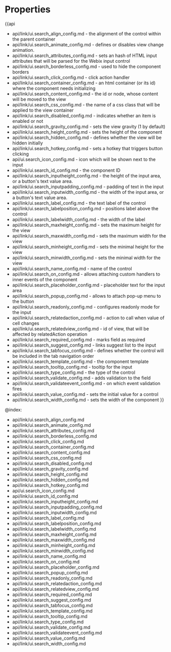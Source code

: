 Properties
==========

{{api
- api/link/ui.search_align_config.md - the alignment of the control within the parent container
- api/link/ui.search_animate_config.md - defines or disables view change animation.
- api/link/ui.search_attributes_config.md - sets an hash of HTML input attributes that will be parsed for the Webix input control
- api/link/ui.search_borderless_config.md - used to hide the component borders
- api/link/ui.search_click_config.md - click action handler
- api/link/ui.search_container_config.md - an html container (or its id) where the component needs initializing
- api/link/ui.search_content_config.md - the id or node, whose content will be moved to the view
- api/link/ui.search_css_config.md - the name of a css class that will be applied to the view container
- api/link/ui.search_disabled_config.md - indicates whether an item is enabled or not
- api/link/ui.search_gravity_config.md - sets the view gravity (1 by default)
- api/link/ui.search_height_config.md - sets the height of the component
- api/link/ui.search_hidden_config.md - defines whether the view will be hidden initially
- api/link/ui.search_hotkey_config.md - sets a hotkey that triggers button clicking
- api/ui.search_icon_config.md - icon which will be shown next to the input
- api/link/ui.search_id_config.md - the component ID
- api/link/ui.search_inputheight_config.md - the height of the input area, or a button's text value area.
- api/link/ui.search_inputpadding_config.md - padding of text in the input
- api/link/ui.search_inputwidth_config.md - the width of the input area, or a button's text value area.
- api/link/ui.search_label_config.md - the text label of the control
- api/link/ui.search_labelposition_config.md - positions label above the control
- api/link/ui.search_labelwidth_config.md - the width of the label
- api/link/ui.search_maxheight_config.md - sets the maximum height for the view
- api/link/ui.search_maxwidth_config.md - sets the maximum width for the view
- api/link/ui.search_minheight_config.md - sets the minimal height for the view
- api/link/ui.search_minwidth_config.md - sets the minimal width for the view
- api/link/ui.search_name_config.md - name of the control
- api/link/ui.search_on_config.md - allows attaching custom handlers to inner events of the component
- api/link/ui.search_placeholder_config.md - placeholder text for the input area
- api/link/ui.search_popup_config.md - allows to attach pop-up menu to the button
- api/link/ui.search_readonly_config.md - configures readonly mode for the input
- api/link/ui.search_relatedaction_config.md - action to call when value of cell changes
- api/link/ui.search_relatedview_config.md - id of view, that will be affected by relatedAction operation
- api/link/ui.search_required_config.md - marks field as required
- api/link/ui.search_suggest_config.md - links suggest list to the input
- api/link/ui.search_tabfocus_config.md - defines whether the control will be included in the tab navigation order
- api/link/ui.search_template_config.md - the component template
- api/link/ui.search_tooltip_config.md - tooltip for the input
- api/link/ui.search_type_config.md - the type of the control
- api/link/ui.search_validate_config.md - adds validation to the field
- api/link/ui.search_validateevent_config.md - on which event validation fires
- api/link/ui.search_value_config.md - sets the initial value for a control
- api/link/ui.search_width_config.md - sets the width of the component
}}

@index:
- api/link/ui.search_align_config.md
- api/link/ui.search_animate_config.md
- api/link/ui.search_attributes_config.md
- api/link/ui.search_borderless_config.md
- api/link/ui.search_click_config.md
- api/link/ui.search_container_config.md
- api/link/ui.search_content_config.md
- api/link/ui.search_css_config.md
- api/link/ui.search_disabled_config.md
- api/link/ui.search_gravity_config.md
- api/link/ui.search_height_config.md
- api/link/ui.search_hidden_config.md
- api/link/ui.search_hotkey_config.md
- api/ui.search_icon_config.md
- api/link/ui.search_id_config.md
- api/link/ui.search_inputheight_config.md
- api/link/ui.search_inputpadding_config.md
- api/link/ui.search_inputwidth_config.md
- api/link/ui.search_label_config.md
- api/link/ui.search_labelposition_config.md
- api/link/ui.search_labelwidth_config.md
- api/link/ui.search_maxheight_config.md
- api/link/ui.search_maxwidth_config.md
- api/link/ui.search_minheight_config.md
- api/link/ui.search_minwidth_config.md
- api/link/ui.search_name_config.md
- api/link/ui.search_on_config.md
- api/link/ui.search_placeholder_config.md
- api/link/ui.search_popup_config.md
- api/link/ui.search_readonly_config.md
- api/link/ui.search_relatedaction_config.md
- api/link/ui.search_relatedview_config.md
- api/link/ui.search_required_config.md
- api/link/ui.search_suggest_config.md
- api/link/ui.search_tabfocus_config.md
- api/link/ui.search_template_config.md
- api/link/ui.search_tooltip_config.md
- api/link/ui.search_type_config.md
- api/link/ui.search_validate_config.md
- api/link/ui.search_validateevent_config.md
- api/link/ui.search_value_config.md
- api/link/ui.search_width_config.md

